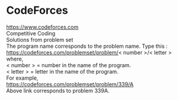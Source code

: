 # CodeForces
https://www.codeforces.com <br>
Competitive Coding <br>
Solutions from problem set
<br>
The program name corresponds to the problem name. Type this : <br>
https://codeforces.com/problemset/problem/< number >/< letter >
<br>
where,<br>
< number > = number in the name of the program.<br>
< letter > = letter in the name of the program.<br>
For example,<br>
https://codeforces.com/problemset/problem/339/A <br>
Above link corresponds to problem 339A.
